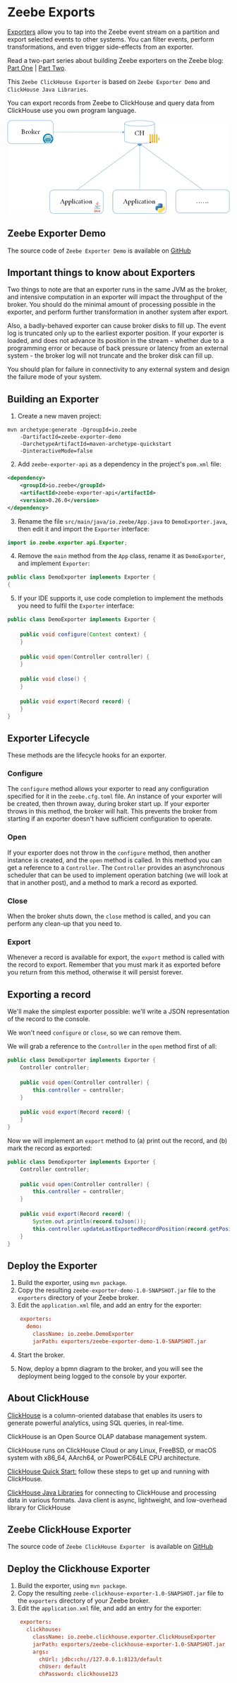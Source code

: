 # Zeebe Exports  

[Exporters](https://docs.camunda.io/docs/next/components/zeebe/technical-concepts/architecture/#exporters) allow you to tap into the Zeebe event stream on a partition and export selected events to other systems. You can filter events, perform transformations, and even trigger side-effects from an exporter.

Read a two-part series about building Zeebe exporters on the Zeebe blog: [Part One](https://camunda.com/blog/2019/05/exporter-part-1/) | [Part Two](https://camunda.com/blog/2019/06/exporter-part-2/).

This `Zeebe ClickHouse Exporter` is based on `Zeebe Exporter Demo` and `ClickHouse Java Libraries`.

You can export records from Zeebe to ClickHouse and query data from ClickHouse use you own program language.

![How it works](how-it-works.jpg)

## Zeebe Exporter Demo

The source code of `Zeebe Exporter Demo` is available on [GitHub](https://github.com/jwulf/zeebe-exporter-demo)

## Important things to know about Exporters

Two things to note are that an exporter runs in the same JVM as the broker, and intensive computation in an exporter will impact the throughput of the broker. You should do the minimal amount of processing possible in the exporter, and perform further transformation in another system after export.

Also, a badly-behaved exporter can cause broker disks to fill up. The event log is truncated only up to the earliest exporter position. If your exporter is loaded, and does not advance its position in the stream - whether due to a programming error or because of back pressure or latency from an external system - the broker log will not truncate and the broker disk can fill up.

You should plan for failure in connectivity to any external system and design the failure mode of your system.

## Building an Exporter

1. Create a new maven project:

```
mvn archetype:generate -DgroupId=io.zeebe 
    -DartifactId=zeebe-exporter-demo
    -DarchetypeArtifactId=maven-archetype-quickstart  
    -DinteractiveMode=false
```

2. Add `zeebe-exporter-api` as a dependency in the project's `pom.xml` file:

```xml
<dependency>
    <groupId>io.zeebe</groupId>
    <artifactId>zeebe-exporter-api</artifactId>
    <version>0.26.0</version>
</dependency>
```

3. Rename the file `src/main/java/io.zeebe/App.java` to `DemoExporter.java`, then edit it and import the `Exporter` interface:

```java
import io.zeebe.exporter.api.Exporter;
```

4. Remove the `main` method from the `App` class, rename it as `DemoExporter`, and implement `Exporter`:

```java
public class DemoExporter implements Exporter {
{
```

5. If your IDE supports it, use code completion to implement the methods you need to fulfil the `Exporter` interface:

```java
public class DemoExporter implements Exporter {
    
    public void configure(Context context) {    
    }
  
    public void open(Controller controller) {    
    }
    
    public void close() {
    }
    
    public void export(Record record) {       
    }
}
```

## Exporter Lifecycle

These methods are the lifecycle hooks for an exporter. 

### Configure

The `configure` method allows your exporter to read any configuration specified for it in the `zeebe.cfg.toml` file. An instance of your exporter will be created, then thrown away, during broker start up. If your exporter throws in this method, the broker will halt. This prevents the broker from starting if an exporter doesn't have sufficient configuration to operate.

### Open

If your exporter does not throw in the `configure` method, then another instance is created, and the `open` method is called. In this method you can get a reference to a `Controller`. The `Controller` provides an asynchronous scheduler that can be used to implement operation batching (we will look at that in another post), and a method to mark a record as exported.

### Close

When the broker shuts down, the `close` method is called, and you can perform any clean-up that you need to.

### Export

Whenever a record is available for export, the `export` method is called with the record to export. Remember that you must mark it as exported before you return from this method, otherwise it will persist forever.

## Exporting a record

We'll make the simplest exporter possible: we'll write a JSON representation of the record to the console.

We won't need `configure` or `close`, so we can remove them.

We will grab a reference to the `Controller` in the `open` method first of all:

```java
public class DemoExporter implements Exporter {
    Controller controller;
    
    public void open(Controller controller) {
        this.controller = controller;
    }
    
    public void export(Record record) {
    }
}
```

Now we will implement an `export` method to (a) print out the record, and (b) mark the record as exported:

```java
public class DemoExporter implements Exporter {
    Controller controller;
    
    public void open(Controller controller) {
        this.controller = controller;
    }
    
    public void export(Record record) {
        System.out.println(record.toJson());
        this.controller.updateLastExportedRecordPosition(record.getPosition());
    }
}
```

## Deploy the Exporter

1. Build the exporter, using `mvn package`.
2. Copy the resulting `zeebe-exporter-demo-1.0-SNAPSHOT.jar` file to the `exporters`  directory of your Zeebe broker. 
3. Edit the `application.xml` file, and add an entry for the exporter:

```toml
    exporters:
      demo:
        className: io.zeebe.DemoExporter
        jarPath: exporters/zeebe-exporter-demo-1.0-SNAPSHOT.jar
```
4. Start the broker.

5. Now, deploy a bpmn diagram to the broker, and you will see the deployment being logged to the console by your exporter.


## About ClickHouse

[ClickHouse](https://clickhouse.com/clickhouse) is a column-oriented database that enables its users to generate powerful analytics, using SQL queries, in real-time.

ClickHouse is an Open Source OLAP database management system. 

ClickHouse runs on ClickHouse Cloud or any Linux, FreeBSD, or macOS system with x86_64, AArch64, or PowerPC64LE CPU architecture. 

[ClickHouse Quick Start:](https://clickhouse.com/docs/en/getting-started/quick-start/) follow these steps to get up and running with ClickHouse.

[ClickHouse Java Libraries](https://github.com/ClickHouse/clickhouse-java) for connecting to ClickHouse and processing data in various formats. Java client is async, lightweight, and low-overhead library for ClickHouse

## Zeebe ClickHouse Exporter

The source code of `Zeebe ClickHouse Exporter ` is available on [GitHub](https://github.com/skayliu/zeebe-clickhouse-exporter)

## Deploy the Clickhouse Exporter

1. Build the exporter, using `mvn package`.
2. Copy the resulting `zeebe-clickhouse-exporter-1.0-SNAPSHOT.jar` file to the `exporters` directory of your Zeebe broker.
3. Edit the `application.xml` file, and add an entry for the exporter:

```toml
    exporters:
      clickhouse:
        className: io.zeebe.clickhouse.exporter.ClickHouseExporter
        jarPath: exporters/zeebe-clickhouse-exporter-1.0-SNAPSHOT.jar
        args:
          chUrl: jdbc:ch://127.0.0.1:8123/default
          chUser: default
          chPassword: clickhouse123
```